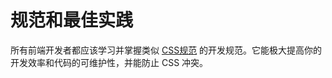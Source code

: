 # 规范和最佳实践

所有前端开发者都应该学习并掌握类似 [CSS规范](http://github.com/fast-flow/trees) 的开发规范。它能极大提高你的开发效率和代码的可维护性，并能防止 CSS 冲突。
